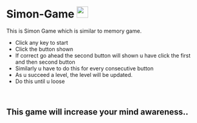 # Simon-Game <img src = "https://user-images.githubusercontent.com/80617185/159131683-134fb75f-e2af-40cc-87dd-681a2ccac717.png" width = "30" height = "30">

This is Simon Game which is similar to memory game.
- Click any key to start
- Click the button shown
- If correct go ahead the second button will shown u have click the first and then second button
- Similarly u have to do this for every consecutive button
- As u succeed a level, the level will be updated.
- Do this until u loose
<br>
<h2> This game will increase your mind awareness..</h2>
